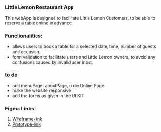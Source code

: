 ### Little Lemon Restaurant App
This webApp is designed to facilitate Little Lemon Customers, to be able to reserve a table online in advance.

### Functionalities:
* allows users to book a table for a selected date, time, number of guests and occasion.
* form validation to facilitate users and Little Lemon owners, to avoid any confusions caused by invalid user input.

### to do:
* add menuPage, aboutPage, orderOnline Page
* make the website responsive
* add the forms as given in the UI KIT

### Figma Links:
1. [Wireframe-link](https://www.figma.com/file/oOWTE44acUUVhdyY7mNGuS/canvas?type=design&node-id=0%3A1&mode=design&t=A3qxlvxbL7CrhFCW-1)
2. [Prototype-link](https://www.figma.com/proto/oOWTE44acUUVhdyY7mNGuS/canvas?node-id=1-57&mode=design&t=NkSRievyRLdIYiMh-1)
   
